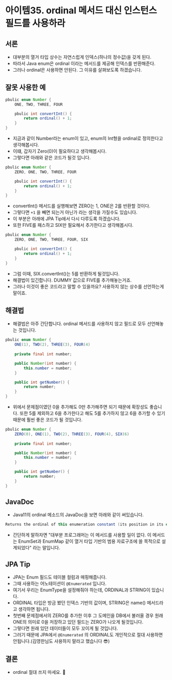 # 아이템35. ordinal 메서드 대신 인스턴스 필드를 사용하라

## 서론

- 대부분의 열거 타입 상수는 자연스럽게 인덱스(하나의 정수값)을 갖게 된다.
- 따라서 Java enum은 ordinal 이라는 메서드를 제공해 인덱스를 반환해준다.
- 그러나 ordinal은 사용하면 안된다. 그 이유를 살펴보도록 하겠습니다.

## 잘못 사용한 예

```java
pbulic enum Number {
	ONE, TWO, THREE, FOUR

	pbulic int convertInt() {
		return ordinal() + 1;
	}
}
```

- 지금과 같이 Number라는 enum이 있고, enum의 Int형을 ordinal로 정의한다고 생각해봅시다.
- 이떄, 갑자기 Zero(0)이 필요하다고 생각해봅시다.
- 그렇다면 아래와 같은 코드가 될것 입니다.

```java
pbulic enum Number {
	ZERO, ONE, TWO, THREE, FOUR

	pbulic int convertInt() {
		return ordinal() + 1;
	}
}
```

- convertInt() 메서드를 실행해보면 ZERO는 1, ONE은 2를 반환할 것이다.
- 그렇다면 `+1` 을 빼면 되는거 아닌가 라는 생각을 가질수도 있습니다.
- 이 부분은 아래에 JPA Tip에서 다시 다루도록 하겠습니다.
- 또한 FIVE를 패스하고 SIX만 필요해서 추가한다고 생각해봅시다.

```java
pbulic enum Number {
	ZERO, ONE, TWO, THREE, FOUR, SIX

	pbulic int convertInt() {
		return ordinal() + 1;
	}
}
```

- 그럼 이때, SIX.convertInt()는 5를 반환하게 될것입니다.
- 해결법이 있긴합니다. DUMMY 값으로 FIVE를 추가해놓는거죠.
- 그러나 이것이 좋은 코드라고 말할 수 있을까요? 사용하지 않는 상수를 선언하는게 말이죠.

## 해결법

- 해결법은 아주 간단합니다. ordinal 메서드를 사용하지 않고 필드로 모두 선언해놓는 것입니다.

```java
pbulic enum Number {
	ONE(1), TWO(2), THREE(3), FOUR(4)
	
	private final int number;

	public Number(int number) {
		this.number = number;
	}

	public int getNumber() {
		return number;
	}
}
```

- 위에서 문제점이였던 0을 추가해도 0만 추가해주면 되기 때문에 확장성도 좋습니다. 또한 5를 제외하고 6을 추가한다고 해도 5를 추가하지 않고 6을 추가할 수 있기 때문에 훨씬 좋은 코드가 될 것입니다.

```java
pbulic enum Number {
	ZERO(0), ONE(1), TWO(2), THREE(3), FOUR(4), SIX(6)
	
	private final int number;

	public Number(int number) {
		this.number = number;
	}

	public int getNumber() {
		return number;
	}
}
```

## JavaDoc

- Java11의 ordinal 메소드의 JavaDoc을 보면 아래와 같이 써있습니다.

```java
Returns the ordinal of this enumeration constant (its position in its enum declaration, where the initial constant is assigned an ordinal of zero). Most programmers will have no use for this method. It is designed for use by sophisticated enum-based data structures, such as EnumSet and EnumMap.
```

- 간단하게 말하자면 "대부분 프로그래머는 이 메서드를 사용할 일이 없다. 이 메서드는 EnumSet과 EnumMap 같이 열거 타입 기반의 범용 자료구조에 쓸 목적으로 설계되었다" 라는 말입니다.

## JPA Tip

- JPA는 Enum 필드도 테이블 컬럼과 매핑해줍니다.
- 그때 사용하는 어노테이션이 `@Enumerated` 입니다.
- 여기서 우리는 EnumType을 설정해줘야 하는데, ORDINAL과 STRING이 있습니다.
- ORDINAL 타입은 방금 봤던 인덱스 기반의 값이며, STRING은 name() 메서드라고 생각하면 됩니다.
- 첫번째 문제점에서의 ZERO를 추가한 이후 그 도메인을 DB에서 불러올 경우 원래 ONE의 의미로 0을 저장하고 있던 필드는 ZERO가 나오게 될것입니다.
- 그렇다면 원래 있던 데이터들이 모두 꼬이게 될 것입니다.
- 그러기 때문에 JPA에서 `@Enumerated` 의 ORDINAL도 개인적으로 절대 사용하면 안됩니다.(김영한님도 사용하지 말라고 했습니다 😎)

## 결론

- ordinal 절대 쓰지 마세요. 🚫
